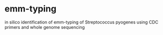 # emm-typing
in silico identification of emm-typing of Streptococcus pyogenes using CDC primers and whole genome sequencing
